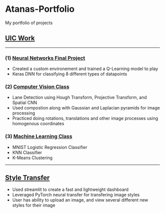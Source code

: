 # Atanas-Portfolio
My portfolio of projects

## [UIC Work](https://github.com/adelevski/UIC)
--------------------------------------------
### (1) [Neural Networks Final Project](https://github.com/adelevski/UIC/tree/master/ECE%20559%20-%20Neural%20Networks/Final)
* Created a custom environement and trained a Q-Learning model to play
* Keras DNN for classifying 8 different types of datapoints

### (2) [Computer Vision Class](https://github.com/adelevski/UIC/tree/master/ECE%20515%20-%20Computer%20Vision)
* Lane Detection using Hough Transform, Projective Transform, and Spatial CNN
* Used compostion along with Gaussian and Laplacian pyramids for image processing
* Practiced doing rotations, translations and other image processes using homogenous coordinates

### (3) [Machine Learning Class](https://github.com/adelevski/UIC/tree/master/ECE%20407%20-%20Machine%20Learning)
* MNIST Logistic Regression Classifier
* KNN Classifier
* K-Means Clustering
---------------------------------------------

## [Style Transfer](https://github.com/adelevski/Style-Transfer)
* Used streamlit to create a fast and lightweight dashboard
* Leveraged PyTorch neural transfer for transfering image styles
* User has ability to upload an image, and view several different new styles for their image

